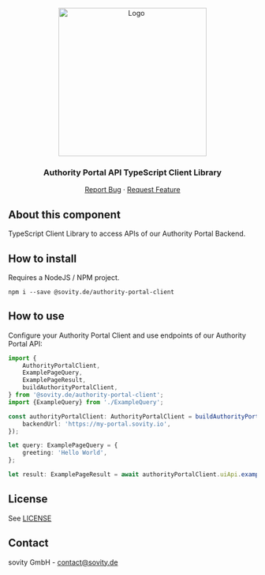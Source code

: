 <!-- PROJECT LOGO -->
<br />
<div align="center">
  <a href="https://github.com/sovity/edc-authority-portal-extension">
    <img src="https://raw.githubusercontent.com/sovity/edc-ui/main/src/assets/images/sovity_logo.svg" alt="Logo" width="300">
  </a>

<h3 align="center">Authority Portal API TypeScript Client Library</h3>

  <p align="center">
    <a href="https://github.com/sovity/authority-portal/issues/new?template=bug_report.md">Report Bug</a>
    ·
    <a href="https://github.com/sovity/authority-portal/issues/new?template=feature_request.md">Request Feature</a>
  </p>
</div>

## About this component

TypeScript Client Library to access APIs of our Authority Portal Backend.

## How to install

Requires a NodeJS / NPM project.

```shell script
npm i --save @sovity.de/authority-portal-client
```

## How to use

Configure your Authority Portal Client and use endpoints of our Authority Portal
API:

```typescript
import {
    AuthorityPortalClient,
    ExamplePageQuery,
    ExamplePageResult,
    buildAuthorityPortalClient,
} from '@sovity.de/authority-portal-client';
import {ExampleQuery} from './ExampleQuery';

const authorityPortalClient: AuthorityPortalClient = buildAuthorityPortalClient({
    backendUrl: 'https://my-portal.sovity.io',
});

let query: ExamplePageQuery = {
    greeting: 'Hello World',
};

let result: ExamplePageResult = await authorityPortalClient.uiApi.examplePage();
```

## License

See
[LICENSE](https://github.com/sovity/authority-portal/blob/main/LICENSE)

## Contact

sovity GmbH - contact@sovity.de
